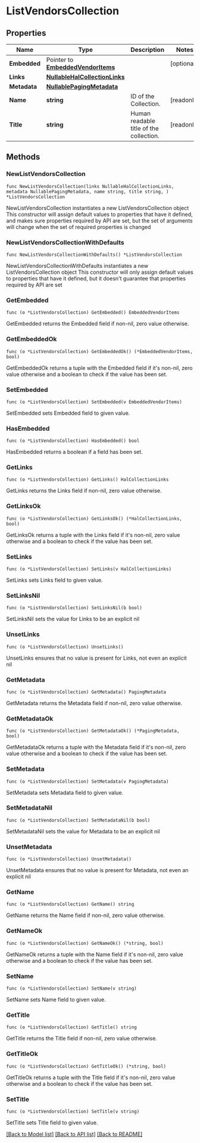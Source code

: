 <!--
Copyright (C) 2020-2023 Arm Limited or its affiliates and Contributors. All rights reserved.
SPDX-License-Identifier: Apache-2.0
-->
# ListVendorsCollection

## Properties

Name | Type | Description | Notes
------------ | ------------- | ------------- | -------------
**Embedded** | Pointer to [**EmbeddedVendorItems**](EmbeddedVendorItems.md) |  | [optional] 
**Links** | [**NullableHalCollectionLinks**](HalCollectionLinks.md) |  | 
**Metadata** | [**NullablePagingMetadata**](PagingMetadata.md) |  | 
**Name** | **string** | ID of the Collection. | [readonly] 
**Title** | **string** | Human readable title of the collection. | [readonly] 

## Methods

### NewListVendorsCollection

`func NewListVendorsCollection(links NullableHalCollectionLinks, metadata NullablePagingMetadata, name string, title string, ) *ListVendorsCollection`

NewListVendorsCollection instantiates a new ListVendorsCollection object
This constructor will assign default values to properties that have it defined,
and makes sure properties required by API are set, but the set of arguments
will change when the set of required properties is changed

### NewListVendorsCollectionWithDefaults

`func NewListVendorsCollectionWithDefaults() *ListVendorsCollection`

NewListVendorsCollectionWithDefaults instantiates a new ListVendorsCollection object
This constructor will only assign default values to properties that have it defined,
but it doesn't guarantee that properties required by API are set

### GetEmbedded

`func (o *ListVendorsCollection) GetEmbedded() EmbeddedVendorItems`

GetEmbedded returns the Embedded field if non-nil, zero value otherwise.

### GetEmbeddedOk

`func (o *ListVendorsCollection) GetEmbeddedOk() (*EmbeddedVendorItems, bool)`

GetEmbeddedOk returns a tuple with the Embedded field if it's non-nil, zero value otherwise
and a boolean to check if the value has been set.

### SetEmbedded

`func (o *ListVendorsCollection) SetEmbedded(v EmbeddedVendorItems)`

SetEmbedded sets Embedded field to given value.

### HasEmbedded

`func (o *ListVendorsCollection) HasEmbedded() bool`

HasEmbedded returns a boolean if a field has been set.

### GetLinks

`func (o *ListVendorsCollection) GetLinks() HalCollectionLinks`

GetLinks returns the Links field if non-nil, zero value otherwise.

### GetLinksOk

`func (o *ListVendorsCollection) GetLinksOk() (*HalCollectionLinks, bool)`

GetLinksOk returns a tuple with the Links field if it's non-nil, zero value otherwise
and a boolean to check if the value has been set.

### SetLinks

`func (o *ListVendorsCollection) SetLinks(v HalCollectionLinks)`

SetLinks sets Links field to given value.


### SetLinksNil

`func (o *ListVendorsCollection) SetLinksNil(b bool)`

 SetLinksNil sets the value for Links to be an explicit nil

### UnsetLinks
`func (o *ListVendorsCollection) UnsetLinks()`

UnsetLinks ensures that no value is present for Links, not even an explicit nil
### GetMetadata

`func (o *ListVendorsCollection) GetMetadata() PagingMetadata`

GetMetadata returns the Metadata field if non-nil, zero value otherwise.

### GetMetadataOk

`func (o *ListVendorsCollection) GetMetadataOk() (*PagingMetadata, bool)`

GetMetadataOk returns a tuple with the Metadata field if it's non-nil, zero value otherwise
and a boolean to check if the value has been set.

### SetMetadata

`func (o *ListVendorsCollection) SetMetadata(v PagingMetadata)`

SetMetadata sets Metadata field to given value.


### SetMetadataNil

`func (o *ListVendorsCollection) SetMetadataNil(b bool)`

 SetMetadataNil sets the value for Metadata to be an explicit nil

### UnsetMetadata
`func (o *ListVendorsCollection) UnsetMetadata()`

UnsetMetadata ensures that no value is present for Metadata, not even an explicit nil
### GetName

`func (o *ListVendorsCollection) GetName() string`

GetName returns the Name field if non-nil, zero value otherwise.

### GetNameOk

`func (o *ListVendorsCollection) GetNameOk() (*string, bool)`

GetNameOk returns a tuple with the Name field if it's non-nil, zero value otherwise
and a boolean to check if the value has been set.

### SetName

`func (o *ListVendorsCollection) SetName(v string)`

SetName sets Name field to given value.


### GetTitle

`func (o *ListVendorsCollection) GetTitle() string`

GetTitle returns the Title field if non-nil, zero value otherwise.

### GetTitleOk

`func (o *ListVendorsCollection) GetTitleOk() (*string, bool)`

GetTitleOk returns a tuple with the Title field if it's non-nil, zero value otherwise
and a boolean to check if the value has been set.

### SetTitle

`func (o *ListVendorsCollection) SetTitle(v string)`

SetTitle sets Title field to given value.



[[Back to Model list]](../README.md#documentation-for-models) [[Back to API list]](../README.md#documentation-for-api-endpoints) [[Back to README]](../README.md)


